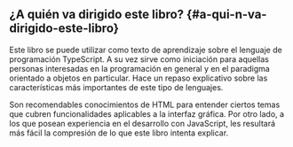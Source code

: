 ## ¿A quién va dirigido este libro? {#a-qui-n-va-dirigido-este-libro}

Este libro se puede utilizar como texto de aprendizaje sobre el lenguaje de programación TypeScript. A su vez sirve como iniciación para aquellas personas interesadas en la programación en general y en el paradigma orientado a objetos en particular. Hace un repaso explicativo sobre las características más importantes de este tipo de lenguajes.

Son recomendables conocimientos de HTML para entender ciertos temas que cubren funcionalidades aplicables a la interfaz gráfica. Por otro lado, a los que posean experiencia en el desarrollo con JavaScript, les resultará más fácil la compresión de lo que este libro intenta explicar.